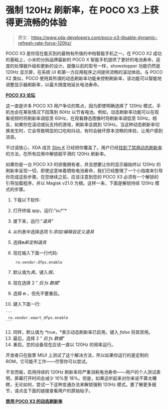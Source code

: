 # 强制 120Hz 刷新率，在 POCO X3 上获得更流畅的体验

> 原文：<https://www.xda-developers.com/poco-x3-disable-dynamic-refresh-rate-force-120hz/>

POCO X3 是你现在能买到的最物有所值的中档智能手机之一。在 POCO X2 成功的基础上，小米的分拆品牌最新的 POCO X 智能手机提供了更好的电池寿命，适度的处理器升级和更新的设计。就像以前的型号一样，showstopper 功能仍然是 120Hz 显示屏，在系统 UI 和第一方应用程序之间提供流畅的滚动体验。与 POCO X2 类似，POCO 使用其所谓的动态刷新率功能来控制刷新率，该功能可以智能地调整显示器刷新率，以最大限度地延长电池寿命。

**[POCO X3 论坛](https://forum.xda-developers.com/xiaomi-poco-x3-nfc)**

这一直是许多 POCO X3 用户争论的焦点，因为即使明确选择了 120Hz 模式，手机也会在某些情况下回落到 60Hz 以节省电池。例如，动态刷新率功能可以在观看视频时将刷新率调低至 60Hz，在观看静态图像时将刷新率调低至 50Hz。相反，如果你在滚动或玩支持的游戏，刷新率会跳到 120Hz。当这种动态刷新率切换发生时，它会导致明显的口吃和抖动，有时会破坏原本流畅的体验，让用户感到沮丧。

不过请放心，XDA 成员 [Slim K](https://forum.xda-developers.com/member.php?u=6687636) 已经把你覆盖了。用户已经[找到了禁用动态刷新率](https://forum.xda-developers.com/xiaomi-poco-x3-nfc/how-to/guide-disable-dynamic-refresh-rate-poco-t4178515)的方法，在所有应用中解锁超平滑的 120Hz 刷新率。

如果你是一台 POCO X3 的骄傲拥有者，并且想要让你的显示器始终以 120Hz 的刷新率呈现一切，即使这意味着牺牲电池寿命，我们已经整理了一个小指南来引导你完成这些步骤。在您继续之前，应该注意到您的 POCO X3 必须有一个解锁的引导加载程序，并以 Magisk v21.0 为根。这样一来，下面是解锁持续 120Hz 模式的步骤。

1.  下载以下软件:

3.  打开终端 app，运行:“su*”*
4.  接下来，运行:"*道具"*
5.  从列表中选择选项 5:*添加/编辑自定义道具*
6.  选择**n***新定制道具*
7.  现在输入下面一行代码:

    ```
     ro.vendor.dfps.enable 
    ```

8.  默认值为*真*。键入*假。*
9.  现在选择 2 " *后 fs 数据*"
10.  选择 **n** ，但先不要重启。
11.  键入下面一行:

    ```
     ro.vendor.smart_dfps.enable 
    ```

12.  同样，默认值为 *true，*表示动态刷新率已启用。键入 *false* 将其禁用。
13.  最后，选择 2 " *后 fs 数据*"
14.  重启。您的设备现在应该一直以 120Hz 的频率运行。

开发者只在股票 MIUI 上测试了这个解决方法，所以如果你运行的是定制的 ROM，它可能不工作——尽管你可以尝试。

不言而喻，启用持续的 120Hz 刷新率将严重消耗电池寿命——用户的个人测试表明，屏幕打开时间会减少 10%至 18%。但是，如果这听起来对你来说不算太糟糕，无论如何，尝试一下这种变通办法来解锁强制 120Hz 模式。要了解更多细节，请点击下面的链接查看用户的原始帖子。

**[禁用 POCO X3 的动态刷新率](https://forum.xda-developers.com/xiaomi-poco-x3-nfc/how-to/guide-disable-dynamic-refresh-rate-poco-t4178515)**